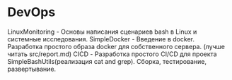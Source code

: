 # DevOps

LinuxMonitoring - Основы написания сценариев bash в Linux и системные исследования.
SimpleDocker - Введение в docker. Разработка простого образа docker для собственного сервера. (лучше читать src/report.md)
CICD - Разработка простого CI/CD для проекта SimpleBashUtils(реализация cat and grep). Сборка, тестирование, развертывание.